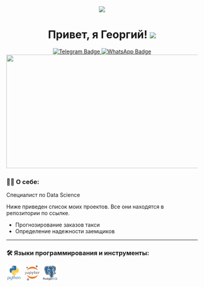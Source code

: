 <div id="header" align="center">
  <img src="https://media2.giphy.com/media/pdE5y1A7WzKn2kgPdN/200.webp?cid=790b76118gk1mk9rw0otokp3lwjhsmj26g6h99issy0af755&ep=v1_stickers_search&rid=200.webp&ct=s" width="100"/>
</div>

<h1 align="center">
  Привет, я Георгий!
  <img src="https://github.com/blackcater/blackcater/raw/main/images/Hi.gif" height="32"/>
</h1>

<div id="badges" align="center">
  <a href="https://t.me/Gosha_Turkiya">
    <img src="https://img.shields.io/badge/Telegram-blue?style=for-the-badge&logo=telegram&logoColor=white" alt="Telegram Badge"/>
  </a>
  <a href="https://wa.me/79529076307">
    <img src="https://img.shields.io/badge/WhatsApp-green?style=for-the-badge&logo=whatsapp&logoColor=white" alt="WhatsApp Badge"/>
  </a>
</div>

<div align="center">
  <img src="https://media.giphy.com/media/dWesBcTLavkZuG35MI/giphy.gif" width="600" height="300"/>
</div>

### :man_technologist: О себе:
Специалист по Data Science

Ниже приведен список моих проектов. Все они находятся в репозитории по ссылке.
* Прогнозирование заказов такси
* Определение надежности заемщиков
---

### :hammer_and_wrench: Языки программирования и инструменты:
<div>
  <img src="https://github.com/devicons/devicon/blob/master/icons/python/python-original-wordmark.svg" title="Python" alt="Python" width="40" height="40"/>&nbsp;
  <img src="https://github.com/devicons/devicon/blob/master/icons/jupyter/jupyter-original-wordmark.svg" title="Jupyter" alt="Jupyter" width="40" height="40"/>&nbsp;
  <img src="https://github.com/devicons/devicon/blob/master/icons/postgresql/postgresql-original-wordmark.svg" title="PostgreSQL" alt="PostgreSQL" width="40" height="40"/>&nbsp;
</div>
